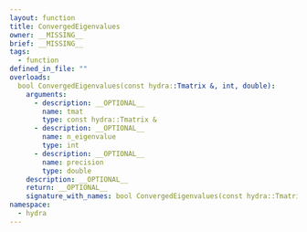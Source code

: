 ```yaml
---
layout: function
title: ConvergedEigenvalues
owner: __MISSING__
brief: __MISSING__
tags:
  - function
defined_in_file: ""
overloads:
  bool ConvergedEigenvalues(const hydra::Tmatrix &, int, double):
    arguments:
      - description: __OPTIONAL__
        name: tmat
        type: const hydra::Tmatrix &
      - description: __OPTIONAL__
        name: n_eigenvalue
        type: int
      - description: __OPTIONAL__
        name: precision
        type: double
    description: __OPTIONAL__
    return: __OPTIONAL__
    signature_with_names: bool ConvergedEigenvalues(const hydra::Tmatrix & tmat, int n_eigenvalue, double precision)
namespace:
  - hydra
---
```

